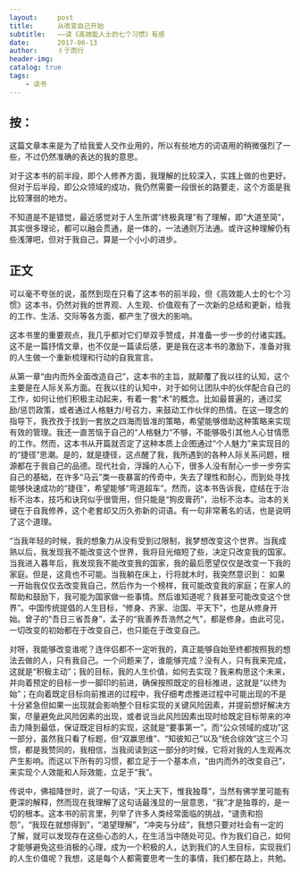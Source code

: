 ```yaml
---
layout:     post
title:      从改变自己开始
subtitle:   ——读《高效能人士的七个习惯》有感
date:       2017-06-13
author:     彳亍而行
header-img: 
catalog: true
tags:
    - 读书
---
```


## 按：

这篇文章本来是为了给我爱人交作业用的，所以有些地方的词语用的稍微强烈了一些，不过仍然准确的表达的我的意思。

对于这本书的前半段，即个人修养方面，我理解的比较深入，实践上做的也更好。但对于后半段，即公众领域的成功，我仍然需要一段很长的路要走，这个方面是我比较薄弱的地方。

不知道是不是错觉，最近感觉对于人生所谓“终极真理”有了理解，即“大道至简”，其实很多理论，都可以融会贯通，是一体的，一法通则万法通。或许这种理解仍有些浅薄吧，但对于我自己，算是一个小小的进步。

## 正文

可以毫不夸张的说，虽然到现在只看了这本书的前半段，但《高效能人士的七个习惯》这本书，仍然对我的世界观、人生观、价值观有了一次新的总结和更新，给我的工作、生活、交际等各方面，都产生了很大的影响。

这本书里的重要观点，我几乎都对它们举双手赞成，并准备一步一步的付诸实践。这不是一篇抒情文章，也不仅是一篇读后感，更是我在这本书的激励下，准备对我的人生做一个重新梳理和行动的自我宣言。

从第一章“由内而外全面改造自己”，这本书的主旨，就颠覆了我以往的认知，这个主要是在人际关系方面。在我以往的认知中，对于如何让团队中的伙伴配合自己的工作，如何让他们积极主动起来，有着一套“术”的概念。比如最普遍的，通过奖励/惩罚政策，或者通过人格魅力/号召力，来鼓动工作伙伴的热情。在这一理念的指导下，我孜孜于找到一套放之四海而皆准的策略，希望能够借助这种策略来实现有效的管理。我还一直苦恼于自己的“人格魅力”不够，不能够吸引其他人心甘情愿的工作。然而，这本书从开篇就否定了这种本质上企图通过“个人魅力”来实现目的的“捷径”思潮。是的，就是捷径，这点醒了我，我所遇到的各种人际关系问题，根源都在于我自己的品德。现代社会，浮躁的人心下，很多人没有耐心一步一步夯实自己的基础，在许多“马云”类一夜暴富的传奇中，失去了理性和耐心，而到处寻找能够快速成功的“捷径”，希望能够“弯道超车”。然而，这本书告诉我，症结在于治标不治本，技巧和诀窍似乎很管用，但只能是“狗皮膏药”，治标不治本。治本的关键在于自我修养，这个老套却又历久弥新的词语。有一句非常著名的话，也是说明了这个道理。

“当我年轻的时候，我的想象力从没有受到过限制，我梦想改变这个世界。当我成熟以后，我发现我不能改变这个世界，我将目光缩短了些，决定只改变我的国家。当我进入暮年后，我发现我不能改变我的国家，我的最后愿望仅仅是改变一下我的家庭。但是，这竟也不可能。当我躺在床上，行将就木时，我突然意识到： 如果一开始我仅仅去改变我自己，然后作为一个榜样，我可能改变我的家庭；在家人的帮助和鼓励下，我可能为国家做一些事情。然后谁知道呢？我甚至可能改变这个世界”。中国传统提倡的人生目标，“修身、齐家、治国、平天下”，也是从修身开始。曾子的“吾日三省吾身”，孟子的“我善养吾浩然之气”，都是修身。由此可见，一切改变的初始都在于改变自己，也只能在于改变自己。

对呀，我能够改变谁呢？连伴侣都不一定听我的，真正能够自始至终都按照我的想法去做的人，只有我自己。一个问题来了，谁能够完成？没有人，只有我来完成，这就是“积极主动”；我的目标，我的人生价值，如何去实现？我来构思这个未来，并向着预定的目标一步一脚印的前进，确保按照既定的目标推进，这就是“以终为始”；在向着既定目标向前推进的过程中，我仔细考虑推进过程中可能出现的不是十分紧急但如果一出现就会影响整个目标实现的关键风险因素，并提前想好解决方案，尽量避免此风险因素的出现，或者说当此风险因素出现时给既定目标带来的冲击力降到最低，保证既定目标的实现，这就是“要事第一”。而“公众领域的成功”这一部分，虽然我只看了标题，但“双赢思维”、“知彼知己”以及“统合综效”这三个习惯，都是我赞同的，我相信，当我阅读到这一部分的时候，它将对我的人生观再次产生影响。而这以下所有的习惯，都立足于一个基本点，“由内而外的改变自己”，来实现个人效能和人际效能，立足于“我”。

传说中，佛祖降世时，说了一句话，“天上天下，惟我独尊”，当然有佛学里可能有更深的解释，然而现在我理解了这句话最浅显的一层意思，“我”才是独尊的，是一切的根本。这本书的前言里，列举了许多人类经常面临的挑战，“谴责和抱怨”，“我现在就想得到”，“渴望理解”，“冲突与分歧”，我想只要对社会有一定的了解，就可以发现存在这些心态的人，在生活当中随处可见。作为我们自己，如何才能够避免这些消极的心理，成为一个积极的人，达到我们的人生目标，实现我们的人生价值呢？我想，这是每个人都需要思考一生的事情，我们都在路上，共勉。